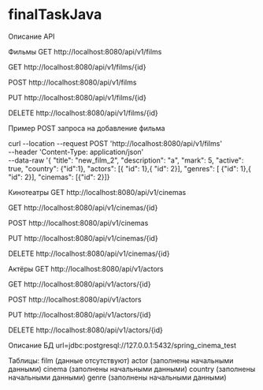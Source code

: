 # finalTaskJava

Описание API

Фильмы
GET http://localhost:8080/api/v1/films

GET http://localhost:8080/api/v1/films/{id}

POST http://localhost:8080/api/v1/films

PUT http://localhost:8080/api/v1/films/{id}

DELETE http://localhost:8080/api/v1/films/{id}

Пример POST запроса на добавление фильма 

curl --location --request POST 'http://localhost:8080/api/v1/films' \
--header 'Content-Type: application/json' \
--data-raw '{
"title": "new_film_2",
"description": "a",
"mark": 5,
"active": true,
"country": {"id":1},
"actors": [{ "id": 1},{ "id": 2}],
"genres": [ {"id": 1},{ "id": 2}],
"cinemas": [{"id": 2}]}


Кинотеатры
GET http://localhost:8080/api/v1/cinemas

GET http://localhost:8080/api/v1/cinemas/{id}

POST http://localhost:8080/api/v1/cinemas

PUT http://localhost:8080/api/v1/cinemas/{id}

DELETE http://localhost:8080/api/v1/cinemas/{id}


Актёры
GET http://localhost:8080/api/v1/actors

GET http://localhost:8080/api/v1/actors/{id}

POST http://localhost:8080/api/v1/actors

PUT http://localhost:8080/api/v1/actors/{id}

DELETE http://localhost:8080/api/v1/actors/{id}

Описание БД
url=jdbc:postgresql://127.0.0.1:5432/spring_cinema_test

Таблицы:
film (данные отсутствуют)
actor (заполнены начальными данными)
cinema (заполнены начальными данными)
country (заполнены начальными данными)
genre (заполнены начальными данными)
